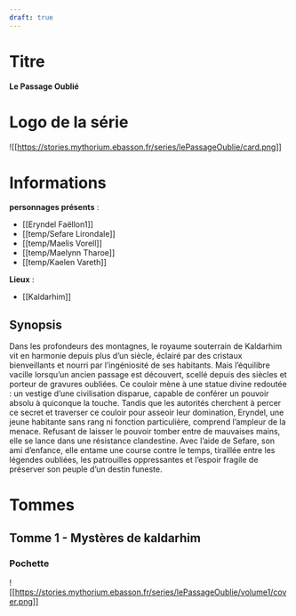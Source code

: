 ```yaml
---
draft: true
---
```


# Titre

**Le Passage Oublié**

# Logo de la série

![[https://stories.mythorium.ebasson.fr/series/lePassageOublie/card.png]]

# Informations

**personnages présents** :
- [[Eryndel Faëllon1]]
- [[temp/Sefare Lirondale]]
- [[temp/Maelis Vorell]]
- [[temp/Maelynn Tharoe]]
- [[temp/Kaelen Vareth]]

**Lieux** : 
- [[Kaldarhim]]

## Synopsis

Dans les profondeurs des montagnes, le royaume souterrain de Kaldarhim vit en harmonie depuis plus d’un siècle, éclairé par des cristaux bienveillants et nourri par l’ingéniosité de ses habitants. Mais l’équilibre vacille lorsqu’un ancien passage est découvert, scellé depuis des siècles et porteur de gravures oubliées. Ce couloir mène à une statue divine redoutée : un vestige d’une civilisation disparue, capable de conférer un pouvoir absolu à quiconque la touche. Tandis que les autorités cherchent à percer ce secret et traverser ce couloir pour asseoir leur domination, Eryndel, une jeune habitante sans rang ni fonction particulière, comprend l’ampleur de la menace. Refusant de laisser le pouvoir tomber entre de mauvaises mains, elle se lance dans une résistance clandestine. Avec l’aide de Sefare, son ami d’enfance, elle entame une course contre le temps, tiraillée entre les légendes oubliées, les patrouilles oppressantes et l’espoir fragile de préserver son peuple d’un destin funeste.

# Tommes

## Tomme 1 - Mystères de kaldarhim

### Pochette

![[https://stories.mythorium.ebasson.fr/series/lePassageOublie/volume1/cover.png]]
